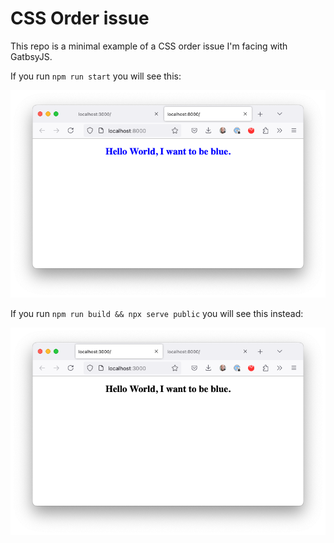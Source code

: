 # CSS Order issue

This repo is a minimal example of a CSS order issue I'm facing with GatbsyJS.

If you run `npm run start` you will see this:

![dev](dev.png)

If you run `npm run build && npx serve public` you will see this instead:

![build](build.png)

